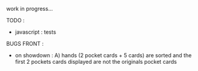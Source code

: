 work in progress...

TODO :
- javascript : tests

BUGS FRONT :
- on showdown :
    A) hands (2 pocket cards + 5 cards) are sorted and the first 2 pockets cards displayed are not the originals pocket cards